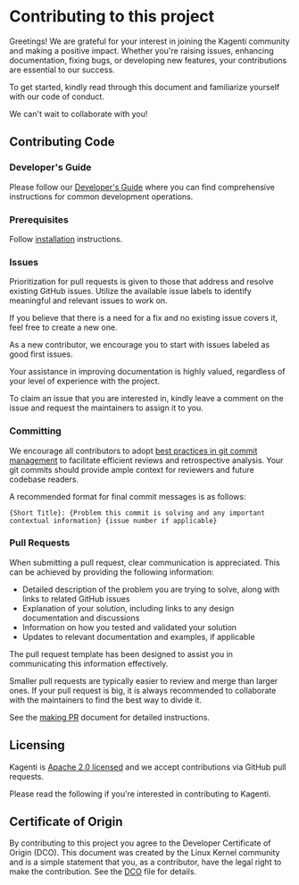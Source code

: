 # Contributing to this project

Greetings! We are grateful for your interest in joining the Kagenti community and making a positive impact. Whether you're raising issues, enhancing documentation, fixing bugs, or developing new features, your contributions are essential to our success.

To get started, kindly read through this document and familiarize yourself with our code of conduct. 

We can't wait to collaborate with you!

## Contributing Code

### Developer's Guide

Please follow our [Developer's Guide](./docs/dev-guide.md) where you can find comprehensive instructions
for common development operations.

### Prerequisites

Follow [installation](./docs/demos.md#installation) instructions.

### Issues

Prioritization for pull requests is given to those that address and resolve existing GitHub issues. Utilize the available issue labels to identify meaningful and relevant issues to work on.

If you believe that there is a need for a fix and no existing issue covers it, feel free to create a new one.

As a new contributor, we encourage you to start with issues labeled as good first issues.

Your assistance in improving documentation is highly valued, regardless of your level of experience with the project.

To claim an issue that you are interested in, kindly leave a comment on the issue and request the maintainers to assign it to you.

### Committing

We encourage all contributors to adopt [best practices in git commit management](https://www.futurelearn.com/info/blog/telling-stories-with-your-git-history) to facilitate efficient reviews and retrospective analysis. Your git commits should provide ample context for reviewers and future codebase readers.

A recommended format for final commit messages is as follows:

```text
{Short Title}: {Problem this commit is solving and any important contextual information} {issue number if applicable}
```

### Pull Requests

When submitting a pull request, clear communication is appreciated. This can be achieved by providing the following information:

- Detailed description of the problem you are trying to solve, along with links to related GitHub issues
- Explanation of your solution, including links to any design documentation and discussions
- Information on how you tested and validated your solution
- Updates to relevant documentation and examples, if applicable

The pull request template has been designed to assist you in communicating this information effectively.

Smaller pull requests are typically easier to review and merge than larger ones. If your pull request is big, it is always recommended to collaborate with the maintainers to find the best way to divide it.

See the [making PR](./docs/dev-guide.md#making-a-pr) document for detailed instructions.

## Licensing

Kagenti is [Apache 2.0 licensed](LICENSE) and we accept contributions via
GitHub pull requests.

Please read the following if you're interested in contributing to Kagenti.

## Certificate of Origin

By contributing to this project you agree to the Developer Certificate of
Origin (DCO). This document was created by the Linux Kernel community and is a
simple statement that you, as a contributor, have the legal right to make the
contribution. See the [DCO](DCO) file for details.
